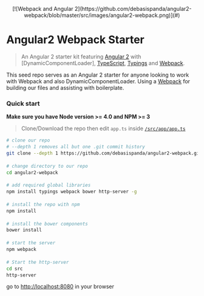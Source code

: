<p style="text-align:center">
  [![Webpack and Angular 2](https://github.com/debasispanda/angular2-webpack/blob/master/src/images/angular2-webpack.png)](#)
</p>

# Angular2 Webpack Starter


> An Angular 2 starter kit featuring [Angular 2](https://angular.io) with [DynamicComponentLoader], [TypeScript](http://www.typescriptlang.org/), [Typings](https://github.com/typings/typings) and [Webpack](http://webpack.github.io/).

This seed repo serves as an Angular 2 starter for anyone looking to work with Webpack and also DynamicComponentLoader. Using a [Webpack](http://webpack.github.io/) for building our files and assisting with boilerplate.

### Quick start
**Make sure you have Node version >= 4.0 and NPM >= 3**
> Clone/Download the repo then edit `app.ts` inside [`/src/app/app.ts`](/src/app/app.ts)

```bash
# clone our repo
# --depth 1 removes all but one .git commit history
git clone --depth 1 https://github.com/debasispanda/angular2-webpack.git

# change directory to our repo
cd angular2-webpack

# add required global libraries
npm install typings webpack bower http-server -g

# install the repo with npm
npm install

# install the bower components
bower install

# start the server
npm webpack

# Start the http-server
cd src
http-server

```
go to [http://localhost:8080](http://localhost:8080) in your browser

